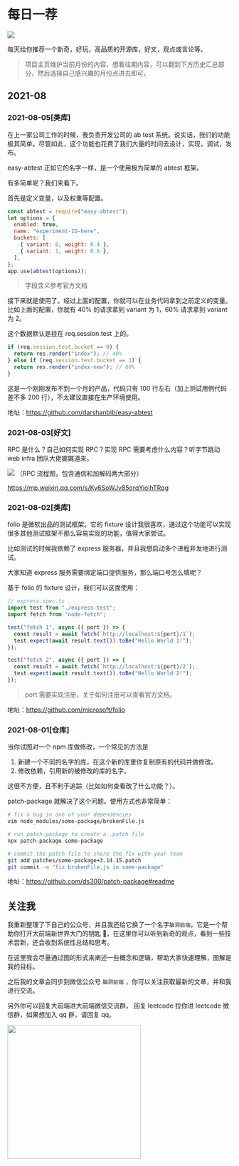 # 每日一荐

![](https://tva1.sinaimg.cn/large/006y8mN6ly1g8d0sktqrwj30hs07maae.jpg)

每天给你推荐一个新奇，好玩，高品质的开源库，好文，观点或言论等。

> 项目主页维护当前月份的内容，想看往期内容，可以翻到下方历史汇总部分，然后选择自己感兴趣的月份点进去即可。

## 2021-08

### 2021-08-05[类库]

在上一家公司工作的时候，我负责开发公司的 ab test 系统。说实话，我们的功能极其简单。尽管如此，这个功能也花费了我们大量的时间去设计，实现，调试，发布。

easy-abtest 正如它的名字一样，是一个使用极为简单的 abtest 框架。

有多简单呢？我们来看下。

首先是定义变量，以及权重等配置。

```js
const abtest = require("easy-abtest");
let options = {
  enabled: true,
  name: "experiment-ID-here",
  buckets: [
    { variant: 0, weight: 0.4 },
    { variant: 1, weight: 0.6 },
  ],
};
app.use(abtest(options));
```

> 字段含义参考官方文档

接下来就是使用了。经过上面的配置，你就可以在业务代码拿到之前定义的变量。比如上面的配置，你就有 40% 的请求拿到 variant 为 1，60% 请求拿到 variant 为 2。

这个数据默认是挂在 req.session.test 上的。

```js
if (req.session.test.bucket == 0) {
  return res.render("index"); // 40%
} else if (req.session.test.bucket == 1) {
  return res.render("index-new"); // 60%
}
```

这是一个刚刚发布不到一个月的产品，代码只有 100 行左右（加上测试用例代码差不多 200 行），不太建议直接在生产环境使用。

地址：https://github.com/darshanbib/easy-abtest

### 2021-08-03[好文]

RPC 是什么？自己如何实现 RPC？实现 RPC 需要考虑什么内容？听字节跳动 web infra 团队大佬娓娓道来。

![](https://tva1.sinaimg.cn/large/008i3skNly1gt82hmlkw3j30nk1ck763.jpg)
（RPC 流程图，包含通信和加解码两大部分）

https://mp.weixin.qq.com/s/Ky6SoWJv85orqYioihTRqg

### 2021-08-02[类库]

folio 是微软出品的测试框架。它的 fixture 设计我很喜欢，通过这个功能可以实现很多其他测试框架不那么容易实现的功能，值得大家尝试。

比如测试的时候我依赖了 express 服务器，并且我想启动多个进程并发地进行测试。

大家知道 express 服务需要绑定端口提供服务，那么端口号怎么填呢？

基于 folio 的 fixture 设计，我们可以这面使用：

```js
// express.spec.ts
import test from "./express-test";
import fetch from "node-fetch";

test("fetch 1", async ({ port }) => {
  const result = await fetch(`http://localhost:${port}/1`);
  test.expect(await result.text()).toBe("Hello World 1!");
});

test("fetch 2", async ({ port }) => {
  const result = await fetch(`http://localhost:${port}/2`);
  test.expect(await result.text()).toBe("Hello World 2!");
});
```

> port 需要实现注册，关于如何注册可以查看官方文档。

地址：https://github.com/microsoft/folio

### 2021-08-01[仓库]

当你试图对一个 npm 库做修改，一个常见的方法是

1. 新建一个不同的名字的库，在这个新的库里你复制原有的代码并做修改。
2. 修改依赖，引用新的被修改的库的名字。

这很不方便，且不利于追踪（比如如何查看改了什么功能？）。

patch-package 就解决了这个问题。使用方式也非常简单：

```bash
# fix a bug in one of your dependencies
vim node_modules/some-package/brokenFile.js

# run patch-package to create a .patch file
npx patch-package some-package

# commit the patch file to share the fix with your team
git add patches/some-package+3.14.15.patch
git commit -m "fix brokenFile.js in some-package"

```

地址：https://github.com/ds300/patch-package#readme

## 关注我

我重新整理了下自己的公众号，并且我还给它换了一个名字`脑洞前端`，它是一个帮助你打开大前端新世界大门的钥匙 🔑，在这里你可以听到新奇的观点，看到一些技术尝新，还会收到系统性总结和思考。

在这里我会尽量通过图的形式来阐述一些概念和逻辑，帮助大家快速理解，图解是我的目标。

之后我的文章会同步到微信公众号 `脑洞前端` ，你可以关注获取最新的文章，并和我进行交流。

另外你可以回复大前端进大前端微信交流群， 回复 leetcode 拉你进 leetcode 微信群，如果想加入 qq 群，请回复 qq。

<img width="300" src="https://tva1.sinaimg.cn/large/006y8mN6ly1g7he9xdtmyj30by0byaac.jpg">

